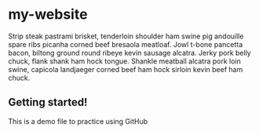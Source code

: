 # my-website

Strip steak pastrami brisket, tenderloin shoulder ham swine pig andouille spare ribs picanha corned beef bresaola meatloaf. Jowl t-bone pancetta bacon, biltong ground round ribeye kevin sausage alcatra. Jerky pork belly chuck, flank shank ham hock tongue. Shankle meatball alcatra pork loin swine, capicola landjaeger corned beef ham hock sirloin kevin beef ham chuck.


## Getting started!
 This is a demo file to practice using GitHub 
